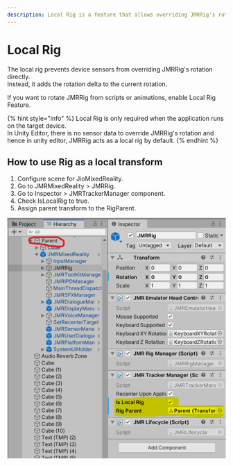 ```yaml
---
description: Local Rig is a feature that allows overriding JMRRig's rotation.
---
```


# Local Rig

The local rig prevents device sensors from overriding JMRRig's rotation directly. \
Instead, it adds the rotation delta to the current rotation.

If you want to rotate JMRRig from scripts or animations, enable Local Rig Feature.

{% hint style="info" %}
Local Rig is only required when the application runs on the target device. \
In Unity Editor, there is no sensor data to override JMRRig's rotation and hence in unity editor, JMRRig acts as a local rig by default.
{% endhint %}

## How to use Rig as a local transform

1. Configure scene for JioMixedReality.
2. Go to JMRMixedReality > JMRRig.
3. Go to Inspector > JMRTrackerManager component.
4. Check IsLocalRig to true.
5. Assign parent transform to the RigParent.

![](<../../.gitbook/assets/image (48).png>)

